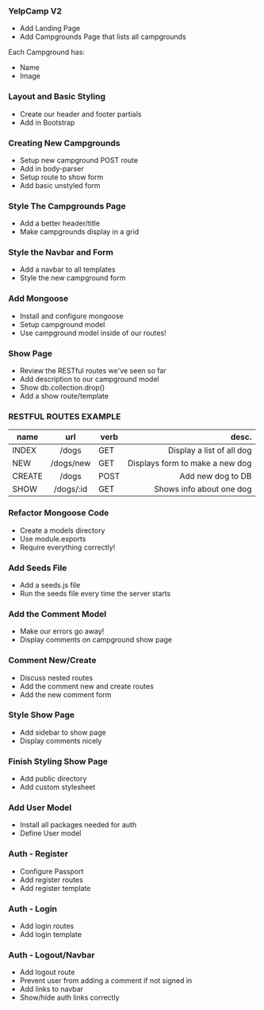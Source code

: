 ### YelpCamp V2

* Add Landing Page
* Add Campgrounds Page that lists all campgrounds

Each Campground has:
* Name 
* Image

### Layout and Basic Styling
* Create our header and footer partials
* Add in Bootstrap

### Creating New Campgrounds
* Setup new campground POST route
* Add in body-parser
* Setup route to show form
* Add basic unstyled form

### Style The Campgrounds Page
* Add a better header/title
* Make campgrounds display in a grid

### Style the Navbar and Form
* Add a navbar to all templates
* Style the new campground form

### Add Mongoose
* Install and configure mongoose
* Setup campground model
* Use campground model inside of our routes!

### Show Page
* Review the RESTful routes we've seen so far
* Add description to our campground model
* Show db.collection.drop()
* Add a show route/template

### RESTFUL ROUTES EXAMPLE

| name   |  url       |  verb  |  desc.                           |
| ------ | :--------: | ------ | -------------------------------: |
| INDEX  |  /dogs     |  GET   |  Display a list of all dog       |
| NEW    |  /dogs/new |  GET   |  Displays form to make a new dog |
| CREATE |  /dogs     |  POST  |  Add new dog to DB               |
| SHOW   |  /dogs/:id |  GET   |  Shows info about one dog        |

### Refactor Mongoose Code
* Create a models directory
* Use module.exports
* Require everything correctly!

### Add Seeds File
* Add a seeds.js file
* Run the seeds file every time the server starts

### Add the Comment Model
* Make our errors go away!
* Display comments on campground show page

### Comment New/Create
* Discuss nested routes
* Add the comment new and create routes
* Add the new comment form

### Style Show Page
* Add sidebar to show page
* Display comments nicely

### Finish Styling Show Page
* Add public directory
* Add custom stylesheet
### Add User Model
* Install all packages needed for auth
* Define User model

### Auth - Register
* Configure Passport
* Add register routes
* Add register template

### Auth - Login
* Add login routes
* Add login template

### Auth - Logout/Navbar
* Add logout route
* Prevent user from adding a comment if not signed in
* Add links to navbar
* Show/hide auth links correctly